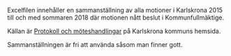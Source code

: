Excelfilen innehåller en sammanställning av alla motioner i Karlskrona 2015
till och med sommaren 2018 där motionen nått beslut i Kommunfullmäktige.

Källan är [Protokoll och möteshandlingar](https://www.karlskrona.se/kommun-och-politik/sa-fungerar-kommunen/Protokoll-och-moteshandlingar/) 
på Karlskrona kommuns hemsida.

Sammanställningen är fri att använda såsom man finner gott. 